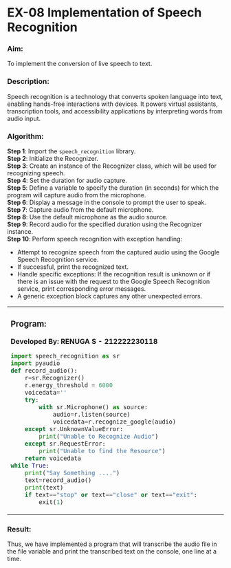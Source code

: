 # EX-08 Implementation of Speech Recognition
### Aim:
To implement the conversion of live speech to text.
### Description:
Speech recognition is a technology that converts spoken language into text, enabling hands-free interactions with devices. It powers virtual assistants, transcription tools, and accessibility applications by interpreting words from audio input.
### Algorithm:
**Step 1**: Import the `speech_recognition` library.  
**Step 2**: Initialize the Recognizer.  
**Step 3**: Create an instance of the Recognizer class, which will be used for recognizing speech.  
**Step 4**: Set the duration for audio capture.  
**Step 5**: Define a variable to specify the duration (in seconds) for which the program will capture audio from the microphone.  
**Step 6**: Display a message in the console to prompt the user to speak.  
**Step 7**: Capture audio from the default microphone.  
**Step 8**: Use the default microphone as the audio source.  
**Step 9**: Record audio for the specified duration using the Recognizer instance.  
**Step 10**: Perform speech recognition with exception handling:  
   - Attempt to recognize speech from the captured audio using the Google Speech Recognition service.  
   - If successful, print the recognized text.  
   - Handle specific exceptions: If the recognition result is unknown or if there is an issue with the request to the Google Speech Recognition service, print corresponding error messages.  
   - A generic exception block captures any other unexpected errors.  
<table>
<tr>
<td width=40%>
  
### Program:
**Developed By: RENUGA S - 212222230118**
```Python
import speech_recognition as sr
import pyaudio
def record_audio():
    r=sr.Recognizer()
    r.energy_threshold = 6000
    voicedata=''
    try:
        with sr.Microphone() as source:
            audio=r.listen(source)
            voicedata=r.recognize_google(audio)            
    except sr.UnknownValueError:
        print("Unable to Recognize Audio")
    except sr.RequestError:
        print("Unable to find the Resource")
    return voicedata
while True:
    print("Say Something ....")
    text=record_audio()
    print(text)
    if text=="stop" or text=="close" or text=="exit":
        exit(1)
```

</td> 
<td>

### Output:

![Screenshot 2024-11-15 085402](https://github.com/user-attachments/assets/a3255f71-a81a-42f2-9fc4-cc62343f4260)



</td>
</tr> 
</table>

### Result:
Thus, we have implemented a program that will transcribe the audio file in the file variable and print the transcribed text on the console, one line at a time.<br>

